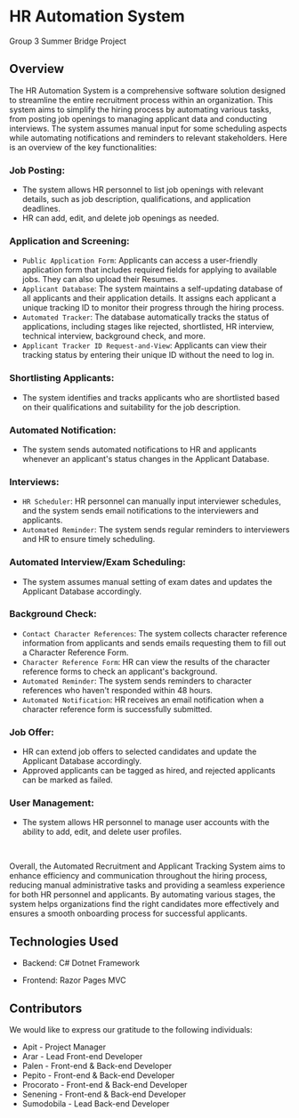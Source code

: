 # HR Automation System

Group 3 Summer Bridge Project

## Overview
The HR Automation System is a comprehensive software solution designed to streamline the entire recruitment process within an organization. This system aims to simplify the hiring process by automating various tasks, from posting job openings to managing applicant data and conducting interviews. The system assumes manual input for some scheduling aspects while automating notifications and reminders to relevant stakeholders. Here is an overview of the key functionalities:

### Job Posting:
- The system allows HR personnel to list job openings with relevant details, such as job description, qualifications, and application deadlines.
- HR can add, edit, and delete job openings as needed.

### Application and Screening:

- `Public Application Form`: Applicants can access a user-friendly application form that includes required fields for applying to available jobs. They can also upload their Resumes.
- `Applicant Database`: The system maintains a self-updating database of all applicants and their application details. It assigns each applicant a unique tracking ID to monitor their progress through the hiring process.
- `Automated Tracker`: The database automatically tracks the status of applications, including stages like rejected, shortlisted, HR interview, technical interview, background check, and more.
- `Applicant Tracker ID Request-and-View`: Applicants can view their tracking status by entering their unique ID without the need to log in.

### Shortlisting Applicants:
- The system identifies and tracks applicants who are shortlisted based on their qualifications and suitability for the job description.

### Automated Notification:
- The system sends automated notifications to HR and applicants whenever an applicant's status changes in the Applicant Database.

### Interviews:
- `HR Scheduler`: HR personnel can manually input interviewer schedules, and the system sends email notifications to the interviewers and applicants.
- `Automated Reminder`: The system sends regular reminders to interviewers and HR to ensure timely scheduling.

### Automated Interview/Exam Scheduling:
- The system assumes manual setting of exam dates and updates the Applicant Database accordingly.

### Background Check:
- `Contact Character References`: The system collects character reference information from applicants and sends emails requesting them to fill out a Character Reference Form.
- `Character Reference Form`: HR can view the results of the character reference forms to check an applicant's background.
- `Automated Reminder`: The system sends reminders to character references who haven't responded within 48 hours.
- `Automated Notification`: HR receives an email notification when a character reference form is successfully submitted.

### Job Offer:
- HR can extend job offers to selected candidates and update the Applicant Database accordingly.
- Approved applicants can be tagged as hired, and rejected applicants can be marked as failed.

### User Management:
- The system allows HR personnel to manage user accounts with the ability to add, edit, and delete user profiles.

<br/>

Overall, the Automated Recruitment and Applicant Tracking System aims to enhance efficiency and communication throughout the hiring process, reducing manual administrative tasks and providing a seamless experience for both HR personnel and applicants. By automating various stages, the system helps organizations find the right candidates more effectively and ensures a smooth onboarding process for successful applicants.

## Technologies Used

- Backend: C# Dotnet Framework

- Frontend: Razor Pages MVC


## Contributors

We would like to express our gratitude to the following individuals:

- Apit - Project Manager
- Arar - Lead Front-end Developer
- Palen - Front-end & Back-end Developer
- Pepito - Front-end & Back-end Developer
- Procorato - Front-end & Back-end Developer
- Senening - Front-end & Back-end Developer
- Sumodobila - Lead Back-end Developer
